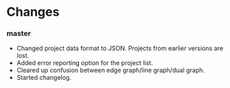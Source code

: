 <!---
Please add changes at the top. When releasing a version add a new header for that release.
-->

# Changes

### master

 - Changed project data format to JSON. Projects from earlier versions are lost.
 - Added error reporting option for the project list.
 - Cleared up confusion between edge graph/line graph/dual graph.
 - Started changelog.
